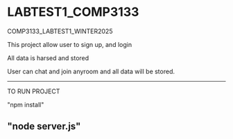 # LABTEST1_COMP3133
COMP3133_LABTEST1_WINTER2025


This project allow user to sign up, and login 

All data is harsed and stored

User can chat and join anyroom and all data will be stored.

---------------------------

TO RUN PROJECT

"npm install"


"node server.js"
----------------------------
